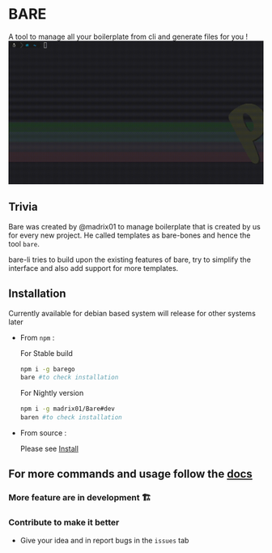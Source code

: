 # BARE

A tool to manage all your boilerplate from cli and generate files for you !
![Bare Demo](https://github.com/bare-cli/bare/blob/main/assets/bare-demo.gif)

## Trivia

Bare was created by @madrix01 to manage boilerplate that is created by us for every new project.
He called templates as bare-bones and hence the tool `bare`.

bare-li tries to build upon the existing features of bare, try to simplify the interface and also
add support for more templates.

## Installation
Currently available for debian based system will release for other systems later
- From `npm` : 

	For Stable build
	```bash
	npm i -g barego
	bare #to check installation
	```

	For Nightly version
	```bash
	npm i -g madrix01/Bare#dev
	baren #to check installation 
	```
- From source :

	Please see [Install](Install.md)


## For more commands and usage follow the [docs](https://bare.surge.sh)





### More feature are in development 🏗️ 
### Contribute to make it better
- Give your idea and in report bugs in the `issues` tab

